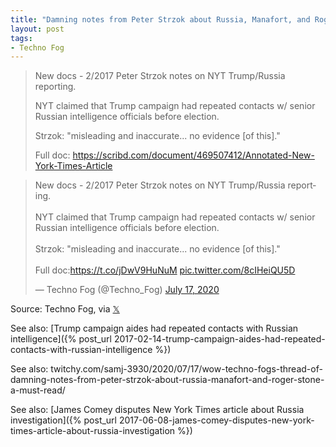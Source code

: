 ```yaml
---
title: "Damning notes from Peter Strzok about Russia, Manafort, and Roger Stone"
layout: post
tags:
- Techno Fog
---
```


> New docs - 2/2017 Peter Strzok notes on NYT Trump/Russia reporting.
>
> NYT claimed that Trump campaign had repeated contacts w/ senior Russian intelligence officials before election.
>
> Strzok: "misleading and inaccurate... no evidence [of this]."
>
> Full doc: https://scribd.com/document/469507412/Annotated-New-York-Times-Article

<blockquote class="twitter-tweet"><p lang="en" dir="ltr">New docs - 2/2017 Peter Strzok notes on NYT Trump/Russia reporting.<br><br>NYT claimed that Trump campaign had repeated contacts w/ senior Russian intelligence officials before election.<br><br>Strzok: &quot;misleading and inaccurate... no evidence [of this].&quot;<br><br>Full doc:<a href="https://t.co/jDwV9HuNuM">https://t.co/jDwV9HuNuM</a> <a href="https://t.co/8cIHeiQU5D">pic.twitter.com/8cIHeiQU5D</a></p>&mdash; Techno Fog (@Techno_Fog) <a href="https://twitter.com/Techno_Fog/status/1284204488073633792?ref_src=twsrc%5Etfw">July 17, 2020</a></blockquote> <script async src="https://platform.twitter.com/widgets.js" charset="utf-8"></script>

Source: Techno Fog, via [𝕏](https://x.com)

See also: [Trump campaign aides had repeated contacts with Russian intelligence]({% post_url 2017-02-14-trump-campaign-aides-had-repeated-contacts-with-russian-intelligence %})

See also: twitchy.com/samj-3930/2020/07/17/wow-techno-fogs-thread-of-damning-notes-from-peter-strzok-about-russia-manafort-and-roger-stone-a-must-read/

See also: [James Comey disputes New York Times article about Russia investigation]({% post_url 2017-06-08-james-comey-disputes-new-york-times-article-about-russia-investigation %})

